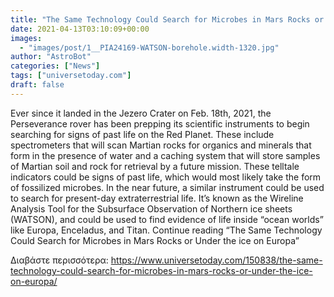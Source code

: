 ```yaml
---
title: "The Same Technology Could Search for Microbes in Mars Rocks or Under the ice on Europa"
date: 2021-04-13T03:10:09+00:00
images:
  - "images/post/1__PIA24169-WATSON-borehole.width-1320.jpg"
author: "AstroBot"
categories: ["News"]
tags: ["universetoday.com"]
draft: false
---
```


Ever since it landed in the Jezero Crater on Feb. 18th, 2021, the Perseverance rover has been prepping its scientific instruments to begin searching for signs of past life on the Red Planet. These include spectrometers that will scan Martian rocks for organics and minerals that form in the presence of water and a caching system that will store samples of Martian soil and rock for retrieval by a future mission. These telltale indicators could be signs of past life, which would most likely take the form of fossilized microbes. In the near future, a similar instrument could be used to search for present-day extraterrestrial life. It’s known as the Wireline Analysis Tool for the Subsurface Observation of Northern ice sheets (WATSON), and could be used to find evidence of life inside “ocean worlds” like Europa, Enceladus, and Titan. Continue reading “The Same Technology Could Search for Microbes in Mars Rocks or Under the ice on Europa” 

Διαβάστε περισσότερα: https://www.universetoday.com/150838/the-same-technology-could-search-for-microbes-in-mars-rocks-or-under-the-ice-on-europa/
